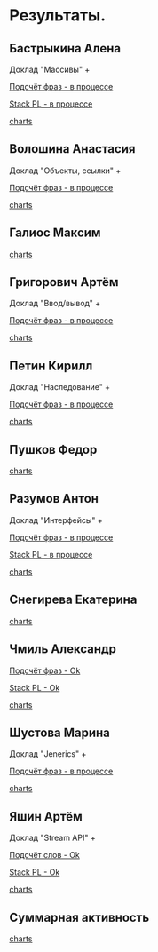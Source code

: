 # Результаты.

## Бастрыкина Алена

Доклад "Массивы" +

[Подсчёт фраз - в процессе](/2018.java/results/bastrykina/)

[Stack PL - в процессе](/2018.java/results/bastrykina/#2)

[charts](/charts.16203/bastrykina/index.html)


## Волошина Анастасия

Доклад "Объекты, ссылки" +

[Подсчёт фраз - в процессе](/2018.java/results/voloshina/)

[charts](/charts.16203/voloshina/index.html)


## Галиос Максим

[charts](/charts.16203/galios/index.html)


## Григорович Артём

Доклад "Ввод/вывод" +

[Подсчёт фраз - в процессе](/2018.java/results/grigorovich/)

[charts](/charts.16203/grigorovich/index.html)


## Петин Кирилл

Доклад "Наследование" +

[Подсчёт фраз - в процессе](/2018.java/results/petin/)

[charts](/charts.16203/petin/index.html)


## Пушков Федор

[charts](/charts.16203/pushkov/index.html)


## Разумов Антон

Доклад "Интерфейсы" +

[Подсчёт фраз - в процессе](/2018.java/results/razumov/)

[Stack PL - в процессе](/2018.java/results/razumov/#2)

[charts](/charts.16203/razumov/index.html)


## Снегирева Екатерина

[charts](/charts.16203/snegireva/index.html)


## Чмиль Александр

[Подсчёт фраз - Ok](/2018.java/results/chmil/)

[Stack PL - Ok](/2018.java/results/chmil/#2)

[charts](/charts.16203/chmil/index.html)


## Шустова Марина

Доклад "Jenerics" +

[Подсчёт фраз - в процессе](/2018.java/results/shustova/)

[charts](/charts.16203/shustova/index.html)


## Яшин Артём

Доклад "Stream API" +

[Подсчёт слов - Ok](/2018.java/results/yashin/)

[Stack PL - Ok](/2018.java/results/yashin/#2)

[charts](/charts.16203/yashin/index.html)


## Суммарная активность

[charts](/charts.16203/_all/index.html)
